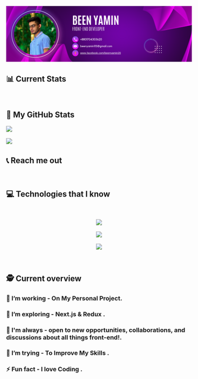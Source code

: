 





 <a href="https://www.facebook.com/beenyamin20/">
<img src="./assets/cover 2.png"  />
</a>

<br/>

## 📊 Current Stats
<div align="center">


</div>


<br/>

## 📌 My GitHub Stats

![](http://github-profile-summary-cards.vercel.app/api/cards/profile-details?username=beenyamin&theme=radical)

![](http://github-profile-summary-cards.vercel.app/api/cards/repos-per-language?username=beenyamin&theme=radical)


## 📞 Reach me out 

 <p align="center">

[Discord]: https://discord.gg/aR6TcVzpbF
[Facebook]: https://www.facebook.com/your-username
[LinkedIn]: https://www.linkedin.com/in/your-username
[Twitter]: https://twitter.com/your-username


   </p>


<br />


## 💻 Technologies that I know

<br>
<p align="center">
<img src="https://skillicons.dev/icons?i=html,css,js,react,bootstrap,&theme=light" />

</p>
<p align="center">
<img src="https://skillicons.dev/icons?i=tailwind,git,nodejs,figma,mongodb,&theme=light " />
</p>
<p align="center">
<img src="https://skillicons.dev/icons?i=express,firebase,&theme=light" />
</p>


<br/>


## 🕵️ Current overview

### 🔭 I’m working - On My Personal Project. 
### 🚀 I’m exploring - Next.js & Redux . 
### 🤝 I'm always - open to new opportunities, collaborations, and discussions about all things front-end!. 
### 🤔 I’m trying - To Improve My Skills . 
### ⚡ Fun fact - I love Coding .

<br />



